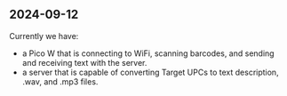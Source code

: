 ## 2024-09-12
Currently we have:
* a Pico W that is connecting to WiFi, scanning barcodes, and sending and receiving text with the server.
* a server that is capable of converting Target UPCs to text description, .wav, and .mp3 files.